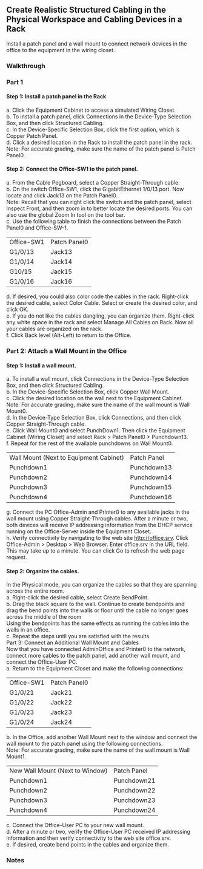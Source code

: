 ## Create Realistic Structured Cabling in the Physical Workspace and Cabling Devices in a Rack
Install a patch panel and a wall mount to connect network devices in the office to the equipment in the wiring closet.  

### Walkthrough

### Part 1
#### Step 1: Install a patch panel in the Rack  
a.     Click the Equipment Cabinet to access a simulated Wiring Closet.  
b.     To install a patch panel, click Connections in the Device-Type Selection Box, and then click Structured Cabling.  
c.     In the Device-Specific Selection Box, click the first option, which is Copper Patch Panel.  
d.     Click a desired location in the Rack to install the patch panel in the rack.  
Note: For accurate grading, make sure the name of the patch panel is Patch Panel0.  

#### Step 2: Connect the Office-SW1 to the patch panel.  
a.     From the Cable Pegboard, select a Copper Straight-Through cable.  
b.     On the switch Office-SW1, click the GigabitEthernet 1/0/13 port. Now locate and click Jack13 on the Patch Panel0.  
Note: Recall that you can right click the switch and the patch panel, select Inspect Front, and then zoom in to better locate the desired ports. You can also use the global Zoom In tool on the tool bar.  
c.     Use the following table to finish the connections between the Patch Panel0 and Office-SW-1.  

| | |
| --- | --- |
| Office-SW1 | Patch Panel0 |
| G1/0/13 | Jack13 |
| G1/0/14 | Jack14 |
| G10/15 | Jack15 |
| G1/0/16 | Jack16 |

d.     If desired, you could also color code the cables in the rack. Right-click the desired cable, select Color Cable. Select or create the desired color, and click OK.  
e.     If you do not like the cables dangling, you can organize them. Right-click any white space in the rack and select Manage All Cables on Rack. Now all your cables are organized on the rack.  
f.      Click Back level (Alt-Left) to return to the Office.  

### Part 2: Attach a Wall Mount in the Office
#### Step 1: Install a wall mount.  
a.     To install a wall mount, click Connections in the Device-Type Selection Box, and then click Structured Cabling.  
b.     In the Device-Specific Selection Box, click Copper Wall Mount.  
c.     Click the desired location on the wall next to the Equipment Cabinet.  
Note: For accurate grading, make sure the name of the wall mount is Wall Mount0.  
d.     In the Device-Type Selection Box, click Connections, and then click Copper Straight-Through cable.  
e.     Click Wall Mount0 and select PunchDown1. Then click the Equipment Cabinet (Wiring Closet) and select Rack > Patch Panel0 > Punchdown13.  
f.      Repeat for the rest of the available punchdowns on Wall Mount0.  
  
| | |
| --- | --- |
| Wall Mount (Next to Equipment Cabinet) | Patch Panel | 
| Punchdown1 | Punchdown13 | 
| Punchdown2 | Punchdown14 | 
| Punchdown3 | Punchdown15 | 
| Punchdown4 | Punchdown16 | 
  
g.     Connect the PC Office-Admin and Printer0 to any available jacks in the wall mount using Copper Straight-Through cables. After a minute or two, both devices will receive IP addressing information from the DHCP service running on the Office-Server inside the Equipment Closet.  
h.     Verify connectivity by navigating to the web site http://office.srv. Click Office-Admin > Desktop > Web Browser. Enter office.srv in the URL field. This may take up to a minute. You can click Go to refresh the web page request.  

#### Step 2: Organize the cables.  
In the Physical mode, you can organize the cables so that they are spanning across the entire room.  
a.     Right-click the desired cable, select Create BendPoint.  
b.     Drag the black square to the wall. Continue to create bendpoints and drag the bend points into the walls or floor until the cable no longer goes across the middle of the room  
Using the bendpoints has the same effects as running the cables into the walls in an office.  
c.     Repeat the steps until you are satisfied with the results.  
Part 3: Connect an Additional Wall Mount and Cables  
Now that you have connected AdminOffice and Printer0 to the network, connect more cables to the patch panel, add another wall mount, and connect the Office-User PC.  
a.     Return to the Equipment Closet and make the following connections:  

| | |
| --- | --- |
| Office-SW1 | Patch Panel0 | 
| G1/0/21 | Jack21 | 
| G1/0/22 | Jack22 | 
| G1/0/23 | Jack23 | 
| G1/0/24 | Jack24 | 

b.     In the Office, add another Wall Mount next to the window and connect the wall mount to the patch panel using the following connections.  
Note: For accurate grading, make sure the name of the wall mount is Wall Mount1.  

| | |
| --- | --- |
| New Wall Mount (Next to Window) | Patch Panel | 
| Punchdown1| Punchdown21 | 
| Punchdown2 | Punchdown22 | 
| Punchdown3 | Punchdown23 | 
| Punchdown4 | Punchdown24 | 

c.     Connect the Office-User PC to your new wall mount.  
d.     After a minute or two, verify the Office-User PC received IP addressing information and then verify connectivity to the web site office.srv.  
e.     If desired, create bend points in the cables and organize them.  

### Notes



